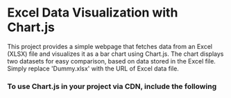 # Excel Data Visualization with Chart.js
This project provides a simple webpage that fetches data from an Excel (XLSX) file and visualizes it as a bar chart using Chart.js. The chart displays two datasets for easy comparison, based on data stored in the Excel file. Simply replace 'Dummy.xlsx' with the URL of Excel data file.

### To use Chart.js in your project via CDN, include the following <script> tag in your HTML head or before your script code:
`<script src="https://cdn.jsdelivr.net/npm/chart.js"></script>`

### To use .xlsx sheet in project via CDN, include the following <script> tag in HTML head or before your script code:
`<script src="https://cdn.jsdelivr.net/npm/xlsx/dist/xlsx.full.min.js"></script>`

# Features
1. Fetches and reads Excel files directly in the browser
2. Displays two datasets
3. Customizable chart styling and layout
4. Responsive and interactive chart with tooltips and legends

## Usage
1. Prepare Excel file (.xlsx) with the following structure:
2. Replace 'Dummy.xlsx' in the code with the actual URL or path to your Excel file.
3. Open the index.html file in a browser to view the chart.

# Screencast
https://github.com/user-attachments/assets/733d177b-814a-4dd7-91e1-71bf27c618a0

# Screenshot
![pic](https://github.com/user-attachments/assets/85eb0b10-eb4f-4f1d-b1ef-65fbb2a93482)



